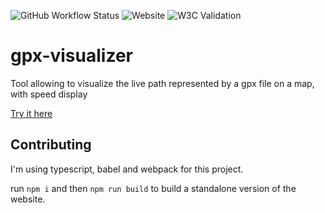 ![GitHub Workflow Status](https://img.shields.io/github/workflow/status/Tagueo/gpx-visualizer/Node.js%20CI?style=flat-square)
![Website](https://img.shields.io/website?style=flat-square&url=https%3A%2F%2Ftagueo.github.io%2Fgpx-visualizer%2F)
![W3C Validation](https://img.shields.io/w3c-validation/html?style=flat-square&targetUrl=https%3A%2F%2Ftagueo.github.io%2Fgpx-visualizer%2F)

# gpx-visualizer
Tool allowing to visualize the live path represented by a gpx file on a map, with speed display

[Try it here](https://tagueo.github.io/gpx-visualizer/)

## Contributing

I'm using typescript, babel and webpack for this project.

run ``npm i`` and then ``npm run build`` to build a standalone version of the website.
